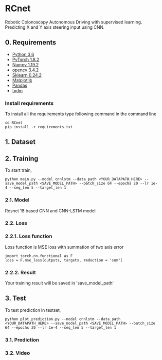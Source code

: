 # RCnet
Robotic Colonoscopy Autonomous Driving with supervised learning.   
Predicting X and Y axis steering input using CNN.

## 0. Requirements
- [Python 3.6](https://www.python.org/)
- [PyTorch 1.8.2](https://pytorch.org/)
- [Numpy 1.19.2](http://www.numpy.org/)
- [opencv 3.4.2](https://opencv.org/)
- [Sklearn 0.24.2](https://scikit-learn.org/stable/)
- [Matplotlib](https://matplotlib.org/)
- [Pandas](https://pandas.pydata.org/)
- [tqdm](https://github.com/tqdm/tqdm)

### Install requirements
To install all the requirements type following command in the command line

    cd RCnet
    pip install -r requirements.txt

## 1. Dataset

## 2. Training

To start train,

    python main.py --model cnnlstm --data_path <YOUR_DATAPATH_HERE> --save_model_path <SAVE_MODEL_PATH> --batch_size 64 --epochs 20 --lr 1e-4 --seq_len 5 --target_len 1 

### 2.1. Model
Resnet 18 based CNN and CNN-LSTM model

### 2.2. Loss
### 2.2.1. Loss function
Loss function is MSE loss with summation of two axis error

    import torch.nn.functional as F
    loss = F.mse_loss(outputs, targets, reduction = 'sum')

### 2.2.2. Result
Your training result will be saved in 'save_model_path'

## 3. Test
To test prediction in testset,

    python plot_prediction.py --model cnnlstm --data_path <YOUR_DATAPATH_HERE> --save_model_path <SAVE_MODEL_PATH> --batch_size 64 --epochs 20 --lr 1e-4 --seq_len 5 --target_len 1

### 3.1. Prediction

### 3.2. Video
